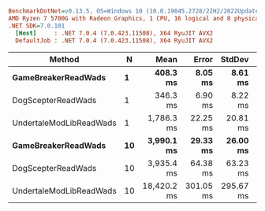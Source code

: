 ``` ini

BenchmarkDotNet=v0.13.5, OS=Windows 10 (10.0.19045.2728/22H2/2022Update)
AMD Ryzen 7 5700G with Radeon Graphics, 1 CPU, 16 logical and 8 physical cores
.NET SDK=7.0.101
  [Host]     : .NET 7.0.4 (7.0.423.11508), X64 RyuJIT AVX2
  DefaultJob : .NET 7.0.4 (7.0.423.11508), X64 RyuJIT AVX2


```
|                  Method |  N |        Mean |     Error |    StdDev |        Gen0 |        Gen1 |       Gen2 |  Allocated |
|------------------------ |--- |------------:|----------:|----------:|------------:|------------:|-----------:|-----------:|
|     **GameBreakerReadWads** |  **1** |    **408.3 ms** |   **8.05 ms** |   **8.61 ms** |  **11000.0000** |  **10000.0000** |  **3000.0000** |  **239.49 MB** |
|      DogScepterReadWads |  1 |    346.3 ms |   6.90 ms |   8.22 ms |  10000.0000 |   9000.0000 |  3000.0000 |  238.12 MB |
| UndertaleModLibReadWads |  1 |  1,786.3 ms |  22.25 ms |  20.81 ms |  12000.0000 |  11000.0000 |  3000.0000 |  225.32 MB |
|     **GameBreakerReadWads** | **10** |  **3,990.1 ms** |  **29.33 ms** |  **26.00 ms** | **103000.0000** |  **95000.0000** | **23000.0000** | **2394.99 MB** |
|      DogScepterReadWads | 10 |  3,935.4 ms |  64.38 ms |  63.23 ms | 100000.0000 |  91000.0000 | 21000.0000 | 2381.25 MB |
| UndertaleModLibReadWads | 10 | 18,420.2 ms | 301.05 ms | 295.67 ms | 118000.0000 | 106000.0000 | 28000.0000 | 2253.12 MB |
